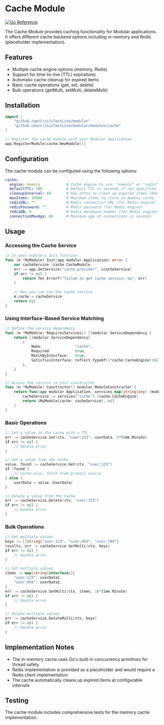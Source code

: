 # Cache Module

[![Go Reference](https://pkg.go.dev/badge/github.com/CrisisTextLine/modular/modules/cache.svg)](https://pkg.go.dev/github.com/CrisisTextLine/modular/modules/cache)

The Cache Module provides caching functionality for Modular applications. It offers different cache backend options including in-memory and Redis (placeholder implementation).

## Features

- Multiple cache engine options (memory, Redis)
- Support for time-to-live (TTL) expirations
- Automatic cache cleanup for expired items
- Basic cache operations (get, set, delete)
- Bulk operations (getMulti, setMulti, deleteMulti)

## Installation

```go
import (
    "github.com/CrisisTextLine/modular"
    "github.com/CrisisTextLine/modular/modules/cache"
)

// Register the cache module with your Modular application
app.RegisterModule(cache.NewModule())
```

## Configuration

The cache module can be configured using the following options:

```yaml
cache:
  engine: memory            # Cache engine to use: "memory" or "redis"
  defaultTTL: 300           # Default TTL in seconds if not specified (300s = 5 minutes)
  cleanupInterval: 60       # How often to clean up expired items (60s = 1 minute)
  maxItems: 10000           # Maximum items to store in memory cache
  redisURL: ""              # Redis connection URL (for Redis engine)
  redisPassword: ""         # Redis password (for Redis engine)
  redisDB: 0                # Redis database number (for Redis engine)
  connectionMaxAge: 60      # Maximum age of connections in seconds
```

## Usage

### Accessing the Cache Service

```go
// In your module's Init function
func (m *MyModule) Init(app modular.Application) error {
    var cacheService *cache.CacheModule
    err := app.GetService("cache.provider", &cacheService)
    if err != nil {
        return fmt.Errorf("failed to get cache service: %w", err)
    }
    
    // Now you can use the cache service
    m.cache = cacheService
    return nil
}
```

### Using Interface-Based Service Matching

```go
// Define the service dependency
func (m *MyModule) RequiresServices() []modular.ServiceDependency {
    return []modular.ServiceDependency{
        {
            Name:               "cache",
            Required:           true,
            MatchByInterface:   true,
            SatisfiesInterface: reflect.TypeOf((*cache.CacheEngine)(nil)).Elem(),
        },
    }
}

// Access the service in your constructor
func (m *MyModule) Constructor() modular.ModuleConstructor {
    return func(app modular.Application, services map[string]any) (modular.Module, error) {
        cacheService := services["cache"].(cache.CacheEngine)
        return &MyModule{cache: cacheService}, nil
    }
}
```

### Basic Operations

```go
// Set a value in the cache with a TTL
err := cacheService.Set(ctx, "user:123", userData, 5*time.Minute)
if err != nil {
    // Handle error
}

// Get a value from the cache
value, found := cacheService.Get(ctx, "user:123")
if !found {
    // Cache miss, fetch from primary source
} else {
    userData = value.(UserData)
}

// Delete a value from the cache
err := cacheService.Delete(ctx, "user:123")
if err != nil {
    // Handle error
}
```

### Bulk Operations

```go
// Get multiple values
keys := []string{"user:123", "user:456", "user:789"}
results, err := cacheService.GetMulti(ctx, keys)
if err != nil {
    // Handle error
}

// Set multiple values
items := map[string]interface{}{
    "user:123": userData1,
    "user:456": userData2,
}
err := cacheService.SetMulti(ctx, items, 10*time.Minute)
if err != nil {
    // Handle error
}

// Delete multiple values
err := cacheService.DeleteMulti(ctx, keys)
if err != nil {
    // Handle error
}
```

## Implementation Notes

- The in-memory cache uses Go's built-in concurrency primitives for thread safety
- Redis implementation is provided as a placeholder and would require a Redis client implementation
- The cache automatically cleans up expired items at configurable intervals

## Testing

The cache module includes comprehensive tests for the memory cache implementation.